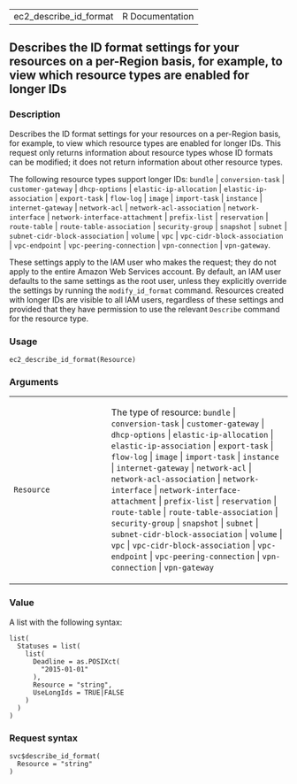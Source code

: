 <table style="width: 100%;">
<tbody>
<tr class="odd">
<td>ec2_describe_id_format</td>
<td style="text-align: right;">R Documentation</td>
</tr>
</tbody>
</table>

## Describes the ID format settings for your resources on a per-Region basis, for example, to view which resource types are enabled for longer IDs

### Description

Describes the ID format settings for your resources on a per-Region
basis, for example, to view which resource types are enabled for longer
IDs. This request only returns information about resource types whose ID
formats can be modified; it does not return information about other
resource types.

The following resource types support longer IDs: `bundle` |
`conversion-task` | `customer-gateway` | `dhcp-options` |
`elastic-ip-allocation` | `elastic-ip-association` | `export-task` |
`flow-log` | `image` | `import-task` | `instance` | `internet-gateway` |
`network-acl` | `network-acl-association` | `network-interface` |
`network-interface-attachment` | `prefix-list` | `reservation` |
`route-table` | `route-table-association` | `security-group` |
`snapshot` | `subnet` | `subnet-cidr-block-association` | `volume` |
`vpc` | `vpc-cidr-block-association` | `vpc-endpoint` |
`vpc-peering-connection` | `vpn-connection` | `vpn-gateway`.

These settings apply to the IAM user who makes the request; they do not
apply to the entire Amazon Web Services account. By default, an IAM user
defaults to the same settings as the root user, unless they explicitly
override the settings by running the `modify_id_format` command.
Resources created with longer IDs are visible to all IAM users,
regardless of these settings and provided that they have permission to
use the relevant `Describe` command for the resource type.

### Usage

    ec2_describe_id_format(Resource)

### Arguments

<table>
<colgroup>
<col style="width: 35%" />
<col style="width: 65%" />
</colgroup>
<tbody>
<tr class="odd">
<td><code id="ec2_describe_id_format_:_Resource">Resource</code></td>
<td><p>The type of resource: <code>bundle</code> |
<code>conversion-task</code> | <code>customer-gateway</code> |
<code>dhcp-options</code> | <code>elastic-ip-allocation</code> |
<code>elastic-ip-association</code> | <code>export-task</code> |
<code>flow-log</code> | <code>image</code> | <code>import-task</code> |
<code>instance</code> | <code>internet-gateway</code> |
<code>network-acl</code> | <code>network-acl-association</code> |
<code>network-interface</code> |
<code>network-interface-attachment</code> | <code>prefix-list</code> |
<code>reservation</code> | <code>route-table</code> |
<code>route-table-association</code> | <code>security-group</code> |
<code>snapshot</code> | <code>subnet</code> |
<code>subnet-cidr-block-association</code> | <code>volume</code> |
<code>vpc</code> | <code>vpc-cidr-block-association</code> |
<code>vpc-endpoint</code> | <code>vpc-peering-connection</code> |
<code>vpn-connection</code> | <code>vpn-gateway</code></p></td>
</tr>
</tbody>
</table>

### Value

A list with the following syntax:

    list(
      Statuses = list(
        list(
          Deadline = as.POSIXct(
            "2015-01-01"
          ),
          Resource = "string",
          UseLongIds = TRUE|FALSE
        )
      )
    )

### Request syntax

    svc$describe_id_format(
      Resource = "string"
    )
